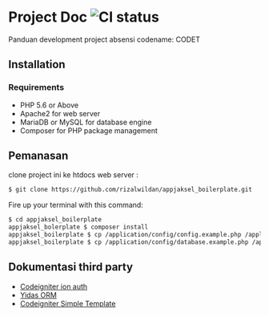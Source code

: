 # Project Doc ![CI status](https://img.shields.io/badge/build-passing-brightgreen.svg)

Panduan development project absensi codename: CODET

## Installation

### Requirements
* PHP 5.6 or Above
* Apache2 for web server
* MariaDB or MySQL for database engine
* Composer for PHP package management

## Pemanasan
clone project ini ke htdocs web server :
```bash
$ git clone https://github.com/rizalwildan/appjaksel_boilerplate.git
```
Fire up your terminal with this command:
```bash
$ cd appjaksel_boilerplate
appjaksel_bolerplate $ composer install
appjaksel_boilerplate $ cp /application/config/config.example.php /application/config/config.php
appjaksel_boilerplate $ cp /application/config/database.example.php /application/config/database.php
```

## Dokumentasi third party
* [Codeigniter ion auth](http://benedmunds.com/ion_auth/)
* [Yidas ORM](https://github.com/yidas/codeigniter-model#installation)
* [Codeigniter Simple Template](https://www.grocerycrud.com/codeigniter-simplicity)

